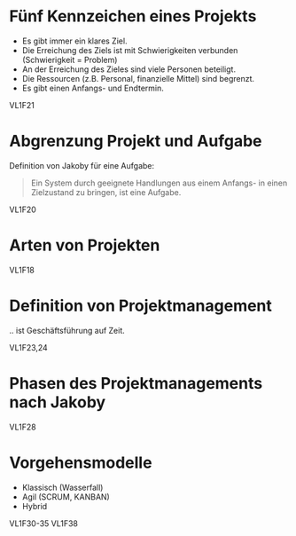# Fünf Kennzeichen eines Projekts
- Es gibt immer ein klares Ziel.
- Die Erreichung des Ziels ist mit Schwierigkeiten verbunden (Schwierigkeit = Problem)
- An der Erreichung des Zieles sind viele Personen beteiligt.
- Die Ressourcen (z.B. Personal, finanzielle Mittel) sind begrenzt.
- Es gibt einen Anfangs- und Endtermin.

VL1F21

# Abgrenzung Projekt und Aufgabe
Definition von Jakoby für eine Aufgabe:
> Ein System durch geeignete Handlungen aus einem Anfangs- in einen Zielzustand zu bringen, ist eine Aufgabe.

VL1F20

# Arten von Projekten

VL1F18

# Definition von Projektmanagement
.. ist Geschäftsführung auf Zeit.

VL1F23,24

# Phasen des Projektmanagements nach Jakoby

VL1F28

# Vorgehensmodelle 
- Klassisch (Wasserfall)
- Agil (SCRUM, KANBAN)
- Hybrid

VL1F30-35
VL1F38

